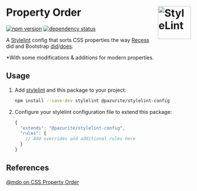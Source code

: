 # Property Order [<img src="https://s3.amazonaws.com/media-p.slid.es/uploads/467124/images/2872758/stylelint-icon-black.svg" alt="StyleLint" width="90" height="90" align="right">][stylelint]

[![npm version][npm-img]][npm-url]
[![dependency status][david-img]][david-url]

A [Stylelint][] config that sorts CSS properties the way [Recess][] did and
Bootstrap [did][]/[does][].

\*With some modifications & additions for modern properties.

## Usage

1.  Add [stylelint][] and this package to your project:
    ```sh
    npm install --save-dev stylelint @pazurite/stylelint-config
    ```
2.  Configure your stylelint configuration file to extend this package:
    ```js
    {
      "extends": "@pazurite/stylelint-config",
      "rules": {
        // Add overrides and additional rules here
      }
    }
    ```

## References

[@mdo on CSS Property Order][mdo-order]

[npm-url]: https://www.npmjs.com/package/@pazurite/stylelint-config
[npm-img]: https://img.shields.io/npm/v/@pazurite/stylelint-config
[david-url]: https://david-dm.org/pazurite/stylelint-config
[david-img]: https://img.shields.io/david/pazurite/stylelint-config
[stylelint]: https://github.com/stylelint/stylelint
[recess]: https://github.com/twitter/recess/blob/29bccc870b7b4ccaa0a138e504caf608a6606b59/lib/lint/strict-property-order.js
[did]: https://github.com/twbs/bootstrap/blob/f58997a0dae54dc98d11892afef9acb85bdc6a1e/.scss-lint.yml#L136
[does]: https://github.com/twbs/bootstrap/blob/ba878eb542ab6c04786741569ba089d02e9bea46/.stylelintrc#L36
[mdo-order]: http://markdotto.com/2011/11/29/css-property-order/
